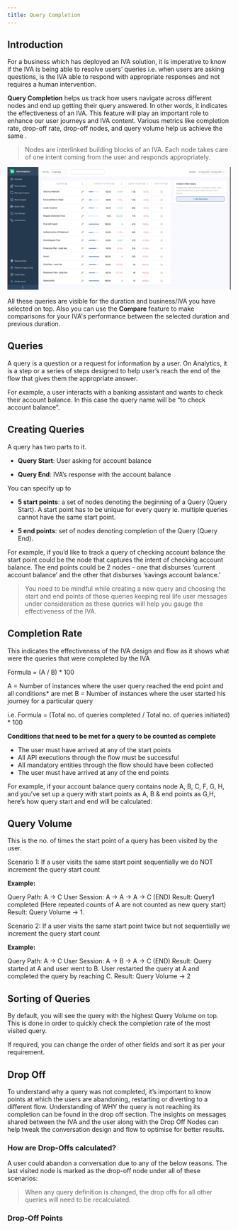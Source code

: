```yaml
---
title: Query Completion
---
```


## Introduction

For a business which has deployed an IVA solution, it is imperative to know if the IVA is being able to resolve users’ queries i.e. when users are asking questions, is the IVA able to respond with appropriate responses and not requires a human intervention.

**Query Completion** helps us track how users navigate across different nodes and end up getting their query answered. In other words, it indicates the effectiveness of an IVA. This feature will play an important role to enhance our user journeys and IVA content. Various metrics like completion rate, drop-off rate, drop-off nodes, and query volume help us achieve the same . 

> Nodes are interlinked building blocks of an IVA. Each node takes care of one intent coming from the user and responds appropriately.

![Query Completion](assets/querycompletion1.png)

All these queries are visible for the duration and business/IVA you have selected on top. Also you can use the **Compare** feature to make comparisons for your IVA's performance between the selected duration and previous duration.

## Queries

A query is a question or a request for information by a user.  On Analytics,  it is a step or a series of steps designed to help user’s reach the end of the flow that gives them the appropriate answer.

For example, a user interacts with a banking assistant and wants to check their account balance. In this case the query name will be “to check account balance”.

## Creating Queries

A query has two parts to it. 

- **Query Start**: User asking for account balance 

- **Query End**: IVA’s response with the account balance

You can specify up to 

- **5 start points**: a set of nodes denoting the beginning of a Query (Query Start). A start point has to be unique for every query ie. multiple queries cannot have the same start point.

- **5 end points**: set of nodes denoting completion of the Query (Query End). 

For example, if you’d like to track a query of checking account balance the start point could be the node that captures the intent of checking account balance. The end points could be 2 nodes - one that disburses ‘current account balance’ and the other that disburses ‘savings account balance.’

> You need to be mindful while creating a new query and choosing the start and end points of those queries keeping real life user messages under consideration as these queries will help you gauge the effectiveness of the IVA.

## Completion Rate

This indicates the effectiveness of the IVA design and flow as it shows what were the queries that were completed by the IVA

Formula =  (A / B) * 100

A = Number of instances where the user query reached the end point and all conditions* are met
B = Number of instances where the user started his journey for a particular query 

i.e. Formula =  (Total no. of queries completed /  Total no. of queries initiated) * 100

**Conditions that need to be met for a query to be counted as complete**

- The user must have arrived at any of the start points
- All API executions through the flow must be successful
- All mandatory entities through the flow should have been collected
- The user must have arrived at any of the end points

For example, if your account balance query contains node A, B, C, F, G, H, and you’ve set up a query with start points as A, B & end points as G,H, here’s how query start and end will be calculated:

## Query Volume

This is the no. of times the start point of a query has been visited by the user.

Scenario 1: If a user visits the same start point sequentially we do NOT increment the query start count

**Example:**

Query Path: A -> C
User Session: A -> A -> A -> C (END)
Result: Query1 completed (Here repeated counts of A are not counted as new query start)
Result: Query Volume -> 1. 

Scenario 2: If a user visits the same start point twice but not sequentially we increment the query start count

**Example:**

Query Path: A -> C
User Session: A -> B -> A -> C (END)
Result: Query started at A and user went to B. User restarted the query at A and completed the query by reaching C.
Result: Query Volume -> 2

## Sorting of Queries

By default, you will see the query with the highest Query Volume on top. This is done in order to quickly check the completion rate of the most visited query. 

If required, you can change the order of other fields and sort it as per your requirement.

## Drop Off 

To understand why a query was not completed, it’s important to know points at which the users are abandoning, restarting or diverting to a different flow. Understanding of WHY the query is not reaching its completion can be found in the drop off section. The insights on messages shared between the IVA and the user along with the Drop Off Nodes can help tweak the conversation design and flow to optimise for better results.

### How are Drop-Offs calculated?

A user could abandon a conversation due to any of the below reasons. The last visited node is marked as the drop-off node under all of these scenarios:

> When any query definition is changed, the drop offs for all other queries will need to be recalculated.

### Drop-Off Points





